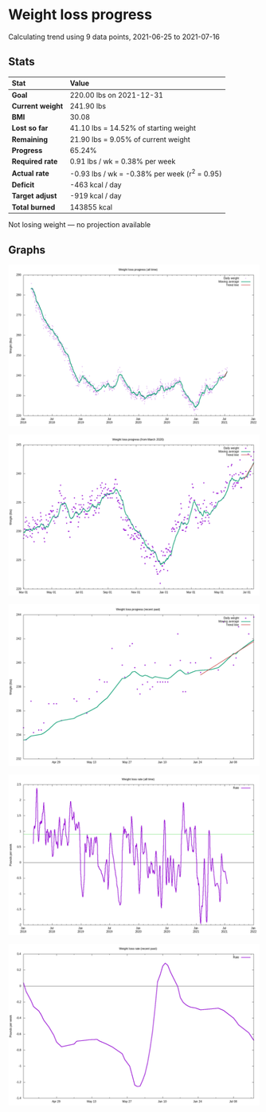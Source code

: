 # Weight loss progress

Calculating trend using 9 data points, 2021-06-25 to 2021-07-16

## Stats

Stat|Value
:-|:-
**Goal**|220.00 lbs on 2021-12-31
**Current weight**|241.90 lbs
**BMI**|30.08
**Lost so far**|41.10 lbs = 14.52% of starting weight
**Remaining**|21.90 lbs =  9.05% of current  weight
**Progress**|65.24%
**Required rate**|0.91 lbs / wk = 0.38% per week
**Actual rate**|-0.93 lbs / wk = -0.38% per week  (r<sup>2</sup> = 0.95)
**Deficit**|-463 kcal / day
**Target adjust**|-919 kcal / day
**Total burned**|143855 kcal

Not losing weight &mdash; no projection available

## Graphs

![](weight-graph-alltime.png)

![](weight-graph-covid.png)

![](weight-graph-recent.png)

![](rate-graph-alltime.png)

![](rate-graph-recent.png)
